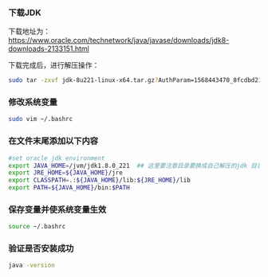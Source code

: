 ### 下载JDK
下载地址为：https://www.oracle.com/technetwork/java/javase/downloads/jdk8-downloads-2133151.html

下载完成后，进行解压操作：
```bash
sudo tar -zxvf jdk-8u221-linux-x64.tar.gz?AuthParam=1568443470_8fcdbd212148d6ad2647fddb2bdeacd3
```
### 修改系统变量
```bash
sudo vim ~/.bashrc
```
### 在文件末尾添加以下内容
```bash
#set oracle jdk environment
export JAVA_HOME=/jvm/jdk1.8.0_221  ## 这里要注意目录要换成自己解压的jdk 目录
export JRE_HOME=${JAVA_HOME}/jre  
export CLASSPATH=.:${JAVA_HOME}/lib:${JRE_HOME}/lib  
export PATH=${JAVA_HOME}/bin:$PATH  
```

### 保存变量并使系统变量生效
```bash
source ~/.bashrc
```

### 验证是否安装成功
```bash
java -version
```
